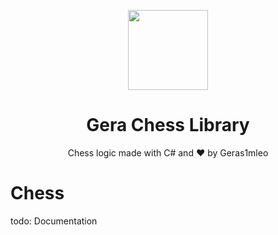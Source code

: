<p align="center">
  <img width="128" align="center" src="https://github.com/Geras1mleo/ChessOld/blob/master/ChessScreenshots/knight.png">
</p>
<h1 align="center">Gera Chess Library</h1>
<div>
	<p align="center">
	  Chess logic made with C# and &hearts; by Geras1mleo
	</p>
</div>

# Chess
todo: Documentation
